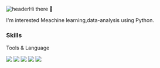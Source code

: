 
![header](https://capsule-render.vercel.app/api?type=wave&color=random&height=300&section=header&text=eunhye%20koo&fontSize=90)Hi there 👋

I'm interested Meachine learning,data-analysis using Python.





### Skills
Tools & Language

<img src="https://img.shields.io/badge/Python-3766AB??style=flat&logo=Python&logoColor=white"/></a>
<img src="https://img.shields.io/badge/OpenCV-yellow?s?style=flat&logo=OpenCV&logoColor=white"/></a>
<img src="https://img.shields.io/badge/Java-green?s?style=flat&logo=Java&logoColor=white"/></a>
<img src="https://img.shields.io/badge/Tensorflow-lightgray?s?style=flat&logo=Tensorflow&logoColor=white"/></a>
<img src="https://img.shields.io/badge/C++-orange?s?style=flat&logo=appveyor&logoColor=white"/></a>


